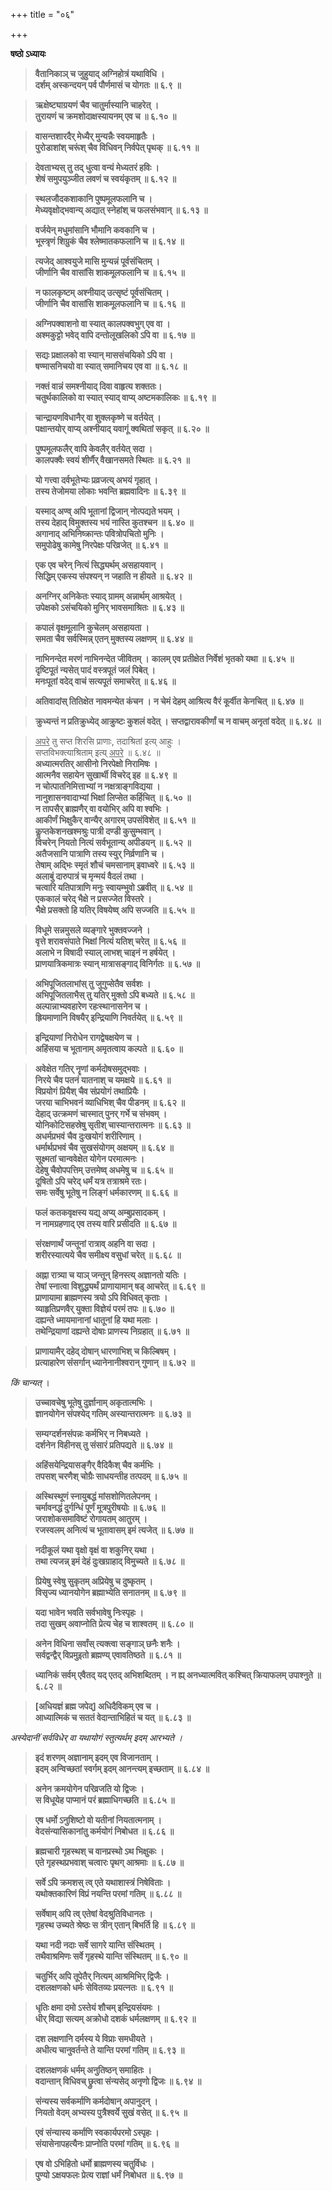 +++
title = "०६"

+++

**षष्ठो ऽध्यायः**

> **वैतानिकाञ् च जुहुयाद् अग्निहोत्रं यथाविधि ।**  
> **दर्शम् अस्कन्दयन् पर्व पौर्णमासं च योगतः  ॥ ६.९ ॥**

<div class="js_include" url="/kalpAntaram/smRtiH/manuH/bhAruchiH/06/009_vaitAnika~n_cha.md"  newLevelForH1="4" title="भारुचिः"  > </div>


> **ऋक्षेष्ट्याग्रयणं चैव चातुर्मास्यानि चाहरेत् ।**  
> **तुरायणं च क्रमशोदाक्षस्यायनम् एव च  ॥ ६.१० ॥**

<div class="js_include" url="/kalpAntaram/smRtiH/manuH/bhAruchiH/06/010_RxeShTy-AgrayaNa~n_chaiva.md"  newLevelForH1="4" title="भारुचिः"  > </div>


> **वासन्तशारदैर् मेध्यैर् मुन्यन्नैः स्वयमाहृतैः ।**  
> **पुरोडाशांश् चरूंश् चैव विधिवन् निर्वपेत् पृथक्  ॥ ६.११ ॥**

<div class="js_include" url="/kalpAntaram/smRtiH/manuH/bhAruchiH/06/011_vAsanta-shAradair_medhyair.md"  newLevelForH1="4" title="भारुचिः"  > </div>


> **देवताभ्यस् तु तद् धुत्वा वन्यं मेध्यतरं हविः ।**  
> **शेषं समुपयुञ्जीत लवणं च स्वयंकृतम्  ॥ ६.१२ ॥**

<div class="js_include" url="/kalpAntaram/smRtiH/manuH/bhAruchiH/06/012_devatAbhyas_tu.md"  newLevelForH1="4" title="भारुचिः"  > </div>


> **स्थलजौदकशाकानि पुष्पमूलफलानि च ।**  
> **मेध्यवृक्षोद्भवान्य् अद्यात् स्नेहांश् च फलसंभवान्  ॥ ६.१३ ॥**

<div class="js_include" url="/kalpAntaram/smRtiH/manuH/bhAruchiH/06/013_sthalajAudakashAkAni_puShpa-mUla-phalAni.md"  newLevelForH1="4" title="भारुचिः"  > </div>


> **वर्जयेन् मधुमांसानि भौमानि कवकानि च ।**  
> **भूस्त्रृणं शिग्रुकं चैव श्लेष्मातकफलानि च  ॥ ६.१४ ॥**

<div class="js_include" url="/kalpAntaram/smRtiH/manuH/bhAruchiH/06/014_varjayen_madhu.md"  newLevelForH1="4" title="भारुचिः"  > </div>

> **त्यजेद् आश्वयुजे मासि मुन्यन्नं पूर्वसंचितम् ।**  
> **जीर्णानि चैव वासांसि शाकमूलफलानि च  ॥ ६.१५ ॥**

<div class="js_include" url="/kalpAntaram/smRtiH/manuH/bhAruchiH/06/015_tyajed_Ashvayuje.md"  newLevelForH1="4" title="भारुचिः"  > </div>


> **न फालकृष्टम् अश्नीयाद् उत्सृष्टं पूर्वसंचितम् ।**  
> **जीर्णानि चैव वासांसि शाकमूलफलानि च  ॥ ६.१६ ॥**

<div class="js_include" url="/kalpAntaram/smRtiH/manuH/bhAruchiH/06/016_na_phAlakRShTam.md"  newLevelForH1="4" title="भारुचिः"  > </div>


> **अग्निपक्वाशनो वा स्यात् कालपक्वभुग् एव वा ।**  
> **अश्मकुट्टो भवेद् वापि दन्तोलूखलिको ऽपि वा  ॥ ६.१७ ॥**

<div class="js_include" url="/kalpAntaram/smRtiH/manuH/bhAruchiH/06/017_agnipakvAshano_vA.md"  newLevelForH1="4" title="भारुचिः"  > </div>


> **सद्यः प्रक्षालको वा स्यान् माससंचयिको ऽपि वा ।**  
> **षण्मासनिचयो वा स्यात् समानिचय एव वा  ॥ ६.१८ ॥**

<div class="js_include" url="/kalpAntaram/smRtiH/manuH/bhAruchiH/06/018_sadyaH_praxAlako.md"  newLevelForH1="4" title="भारुचिः"  > </div>


> **नक्तं वान्नं समश्नीयाद् दिवा वाहृत्य शक्ततः।**  
> **चतुर्थकालिको वा स्यात् स्याद् वाप्य् अष्टमकालिकः  ॥ ६.१९ ॥**

<div class="js_include" url="/kalpAntaram/smRtiH/manuH/bhAruchiH/06/019_nakta~n_chA-nnam.md"  newLevelForH1="4" title="भारुचिः"  > </div>


> **चान्द्रायणविधानैर् वा शुक्लकृष्णे च वर्तयेत् ।**  
> **पक्षान्तयोर् वाप्य् अश्नीयाद् यवागूं क्वथितां सकृत्  ॥ ६.२० ॥**

<div class="js_include" url="/kalpAntaram/smRtiH/manuH/bhAruchiH/06/020_chAndrAyaNavidhAnair_vA.md"  newLevelForH1="4" title="भारुचिः"  > </div>


> **पुष्पमूलफलैर् वापि केवलैर् वर्तयेत् सदा ।**  
> **कालपक्वैः स्वयं शीर्णैर् वैखानसमते स्थितः  ॥ ६.२१ ॥**

<div class="js_include" url="/kalpAntaram/smRtiH/manuH/bhAruchiH/06/021_puShpa-mUla-phalair_vApi.md"  newLevelForH1="4" title="भारुचिः"  > </div>


> **यो गत्त्वा दर्वभूतेभ्यः प्रव्रजत्य् अभयं गृहात् ।**  
> **तस्य तेजोमया लोकाः** **भवन्ति ब्रह्मवादिनः  ॥ ६.३९ ॥**

<div class="js_include" url="/kalpAntaram/smRtiH/manuH/bhAruchiH/06/039_yo_dattvA.md"  newLevelForH1="4" title="भारुचिः"  > </div>


> **यस्माद् अण्व् अपि भूतानां द्विजान् नोत्पद्यते भयम् ।**  
> **तस्य देहाद् विमुक्तस्य भयं नास्ति कुतश्चन ॥ ६.४० ॥**  
> **अगानाद् अभिनिष्क्रान्तः पवित्रोपचितो मुनिः ।**  
> **समुपोढेषु कामेषु निरपेक्षः परिव्रजेत्  ॥ ६.४१ ॥**

<div class="js_include" url="/kalpAntaram/smRtiH/manuH/bhAruchiH/06/041_agArAd_abhiniShkrAntaH.md"  newLevelForH1="4" title="भारुचिः"  > </div>


> **एक एव चरेन् नित्यं सिद्ध्यर्थम् असहायवान् ।**  
> **सिद्धिम् एकस्य संपश्यन् न जहाति न हीयते  ॥ ६.४२ ॥**

<div class="js_include" url="/kalpAntaram/smRtiH/manuH/bhAruchiH/06/042_eka_eva.md"  newLevelForH1="4" title="भारुचिः"  > </div>


> **अनग्निर् अनिकेतः स्याद् ग्रामम् अन्नार्थम् आश्रयेत् ।**  
> **उपेक्षको ऽसंचयिको मुनिर् भावसमाश्रितः  ॥ ६.४३ ॥**

<div class="js_include" url="/kalpAntaram/smRtiH/manuH/bhAruchiH/06/043_anagnir_aniketaH.md"  newLevelForH1="4" title="भारुचिः"  > </div>


> **कपालं वृक्षमूलानि कुचेलम् असहायता ।**  
> **समता चैव सर्वस्मिन्न् एतन् मुक्तस्य लक्षणम्  ॥ ६.४४ ॥**

<div class="js_include" url="/kalpAntaram/smRtiH/manuH/bhAruchiH/06/044_kapAlaM_vRxamUlAni.md"  newLevelForH1="4" title="भारुचिः"  > </div>


> **नाभिनन्देत मरणं नाभिनन्देत जीवितम् ।**
> **कालम् एव प्रतीक्षेत निर्वेशं भृतको यथा ॥ ६.४५ ॥**  
> **दृष्टिपूतं न्यसेत् पादं वस्त्रपूतं जलं पिबेत् ।**  
> **मनःपूतां वदेद् वाचं सत्यपूतं समाचरेत्  ॥ ६.४६ ॥**

<div class="js_include" url="/kalpAntaram/smRtiH/manuH/bhAruchiH/06/046_dRShTipUtan_nyaset.md"  newLevelForH1="4" title="भारुचिः"  > </div>


> **अतिवादांस् तितिक्षेत** **नावमन्येत कंचन ।**
> **न चेमं देहम् आश्रित्य वैरं कूर्वीत केनचित्  ॥ ६.४७ ॥**

<div class="js_include" url="/kalpAntaram/smRtiH/manuH/bhAruchiH/06/047_ativAdAMs_titixeta.md"  newLevelForH1="4" title="भारुचिः"  > </div>


> **क्रुध्यन्तं न प्रतिक्रुध्येद् आक्रुष्टः कुशलं वदेत् ।**
> **सप्तद्वारावकीर्णां च न वाचम् अनृतां वदेत्  ॥ ६.४८ ॥**

<div class="js_include" url="/kalpAntaram/smRtiH/manuH/bhAruchiH/06/048_kruddhyantan_na.md"  newLevelForH1="4" title="भारुचिः"  > </div>


> <u>अपरे</u> तु सप्त शिरसि प्राणाः, तदाश्रितां इत्य् आहुः ।   
> सप्तविभक्त्याश्रिताम् इत्य् <u>अपरे</u> ॥ ६.४८ ॥  
> **अध्यात्मरतिर् आसीनो निरपेक्षो निरामिषः ।**  
> **आत्मनैव सहायेन सुखार्थी विचरेद् इह ॥ ६.४९ ॥**  
> **न चोत्पातनिमित्ताभ्यां न नक्षत्राङ्गविद्यया ।**  
> **नानुशासनवादाभ्यां भिक्षां लिप्सेत कर्हिचित् ॥ ६.५० ॥**  
> **न तापसैर् ब्राह्मणैर् वा वयोभिर् अपि वा श्वभिः ।**  
> **आकीर्णं भिक्षुकैर् वान्यैर् अगारम् उपसंविशेत् ॥ ६.५१ ॥**  
> **कॢप्तकेशनखश्मश्रुः पात्री दण्डी कुसुम्भवान् ।**  
> **विचरेन् नियतो नित्यं सर्वभूतान्य् अपीडयन् ॥ ६.५२ ॥**  
> **अतैजसानि पात्राणि तस्य स्युर् निर्व्रणानि च ।**  
> **तेषाम् अद्भिः स्मृतं शौचं चमसानाम् इवाध्वरे ॥ ६.५३ ॥**  
> **अलाबुं दारुपात्रं च मृन्मयं वैदलं तथा ।**  
> **चत्वारि यतिपात्राणि मनुः स्वायम्भुवो ऽब्रवीत् ॥ ६.५४ ॥**  
> **एककालं चरेद् भैक्षे न प्रसज्जेत विस्तरे ।**  
> **भैक्षे प्रसक्तो हि यतिर् विषयेष्व् अपि सज्जति  ॥ ६.५५ ॥**

<div class="js_include" url="/kalpAntaram/smRtiH/manuH/bhAruchiH/06/055_ekakAla~n_chared.md"  newLevelForH1="4" title="भारुचिः"  > </div>


> **विधूमे सन्नमुसले व्यङ्गारे भुक्तवज्जने ।**  
> **वृत्ते शरावसंपाते भिक्षां नित्यं यतिश् चरेत् ॥ ६.५६ ॥**  
> **अलाभे न विषादी स्याल् लाभश् चाइनं न हर्षयेत् ।**  
> **प्राणयात्रिकमात्रः स्यान् मात्रासङ्गाद् विनिर्गतः  ॥ ६.५७ ॥**

<div class="js_include" url="/kalpAntaram/smRtiH/manuH/bhAruchiH/06/057_alAbhe_na.md"  newLevelForH1="4" title="भारुचिः"  > </div>


> **अभिपूजितलाभांस् तु जुगुप्सेतैव सर्वशः ।**  
> **अभिपूजितलाभैस् तु यतिर् मुक्तो ऽपि बध्यते ॥ ६.५८ ॥**  
> **अल्पान्नाभ्यवहारेण रहःस्थानासनेन च ।**  
> **ह्रियमाणानि विषयैर् इन्द्रियाणि निवर्तयेत्  ॥ ६.५९ ॥**

<div class="js_include" url="/kalpAntaram/smRtiH/manuH/bhAruchiH/06/059_alpAnnAbhyavahAreNa_rahaHsthAnAsanena.md"  newLevelForH1="4" title="भारुचिः"  > </div>


> **इन्द्रियाणां निरोधेन रागद्वेषक्षयेण च ।**  
> **अहिंसया च भूतानाम् अमृतत्वाय कल्पते  ॥ ६.६० ॥**

<div class="js_include" url="/kalpAntaram/smRtiH/manuH/bhAruchiH/06/060_indriyANAn_nirodhena.md"  newLevelForH1="4" title="भारुचिः"  > </div>


> **अवेक्षेत गतिर् नॄणां कर्मदोषसमुद्भवाः ।**  
> **निरये चैव पतनं यातनाश् च यमक्षये ॥ ६.६१ ॥**  
> **विप्रयोगं प्रियैश् चैव संप्रयोगं तथाप्रियैः ।**  
> **जरया चाभिभवनं व्याधिभिश् चैव पीडनम् ॥ ६.६२ ॥**  
> **देहाद् उत्क्रमणं चास्मात् पुनर् गर्भे च संभवम् ।**  
> **योनिकोटिसहस्रेषु सृतीश् चास्यान्तरात्मनः ॥ ६.६३ ॥**  
> **अधर्मप्रभवं चैव दुःखयोगं शरीरिणाम् ।**  
> **धर्मार्थप्रभवं चैव सुखसंयोगम् अक्षयम् ॥ ६.६४ ॥**  
> **सूक्ष्मतां चान्ववेक्षेत योगेन परमात्मनः ।**  
> **देहेषु चैवोपपत्तिम् उत्तमेष्व् अधमेषु च ॥ ६.६५ ॥**  
> **दूषितो ऽपि चरेद् धर्मं यत्र तत्राश्रमे रतः।**  
> **समः सर्वेषु भूतेषु न लिङ्गं धर्मकारणम्  ॥ ६.६६ ॥**

<div class="js_include" url="/kalpAntaram/smRtiH/manuH/bhAruchiH/06/066_dUShito.api.md"  newLevelForH1="4" title="भारुचिः"  > </div>


> **फलं कतकवृक्षस्य यद्य् अप्य् अम्बुप्रसादकम् ।**  
> **न नामग्रहणाद् एव तस्य वारि प्रसीदति  ॥ ६.६७ ॥**

<div class="js_include" url="/kalpAntaram/smRtiH/manuH/bhAruchiH/06/067_phala~N_katakavRxasya.md"  newLevelForH1="4" title="भारुचिः"  > </div>


> **संरक्षणार्थं जन्तूनां रात्राव् अहनि वा सदा ।**  
> **शरीरस्यात्यये चैव समीक्ष्य वसुधां चरेत्  ॥ ६.६८ ॥**

<div class="js_include" url="/kalpAntaram/smRtiH/manuH/bhAruchiH/06/068_saMraxaNArtha~n_jantUnAm.md"  newLevelForH1="4" title="भारुचिः"  > </div>


> **अह्ना रात्र्या च याञ् जन्तून् हिनस्त्य् अज्ञानतो यतिः ।**  
> **तेषां स्नात्वा विशुद्ध्यर्थं प्राणायामान् षड् आचरेत् ॥ ६.६९ ॥**  
> **प्राणायामा ब्राह्मणस्य त्रयो ऽपि विधिवत् कृताः ।**  
> **व्याहृतिप्रणवैर् युक्ता विज्ञेयं परमं तपः ॥ ६.७० ॥**  
> **दह्यन्ते ध्मायमानानां धातूनां हि यथा मलाः ।**  
> **तथेन्द्रियाणां दह्यन्ते दोषाः प्राणस्य निग्रहात्  ॥ ६.७१ ॥**

<div class="js_include" url="/kalpAntaram/smRtiH/manuH/bhAruchiH/06/071_dahyante_dhmAyamAnAnAm.md"  newLevelForH1="4" title="भारुचिः"  > </div>


> **प्राणायामैर् दहेद् दोषान् धारणाभिश् च किल्बिषम् ।**  
> **प्रत्याहारेण संसर्गान् ध्यानेनानीश्वरान् गुणान्  ॥ ६.७२ ॥**

<div class="js_include" url="/kalpAntaram/smRtiH/manuH/bhAruchiH/06/072_prANAyamair_dahed.md"  newLevelForH1="4" title="भारुचिः"  > </div>



_किं चान्यत्_ ।

> **उच्चावचेषु भूतेषु दुर्ज्ञानाम् अकृतात्मभिः ।**  
> **ज्ञानयोगेन संपश्येद् गतिम् अस्यान्तरात्मनः  ॥ ६.७३ ॥**

<div class="js_include" url="/kalpAntaram/smRtiH/manuH/bhAruchiH/06/073_uchchAvacheShu_bhUteShu.md"  newLevelForH1="4" title="भारुचिः"  > </div>


> **सम्यग्दर्शनसंपन्नः कर्मभिर् न निबध्यते ।**  
> **दर्शनेन विहीनस् तु संसारं प्रतिपद्यते  ॥ ६.७४ ॥**

<div class="js_include" url="/kalpAntaram/smRtiH/manuH/bhAruchiH/06/074_samyagdarshanasampannaH_karmabhir.md"  newLevelForH1="4" title="भारुचिः"  > </div>


> **अहिंसयेन्द्रियासङ्गैर् वैदिकैश् चैव कर्मभिः ।**  
> **तपसश् चरणैश् चोग्रैः साधयन्तीह तत्पदम्  ॥ ६.७५ ॥**

<div class="js_include" url="/kalpAntaram/smRtiH/manuH/bhAruchiH/06/075_ahiMsayendriyAsangair_vaidikaish.md"  newLevelForH1="4" title="भारुचिः"  > </div>


> **अस्थिस्थूणं स्नायुबद्धं मांसशोणितलेपनम् ।**  
> **चर्मावनद्धं दुर्गन्धिं पूर्णं मूत्रपुरीषयोः ॥ ६.७६ ॥**  
> **जराशोकसमाविष्टं रोगायतम् आतुरम् ।**  
> **रजस्वलम् अनित्यं च भूतावासम् इमं त्यजेत्  ॥ ६.७७ ॥**

<div class="js_include" url="/kalpAntaram/smRtiH/manuH/bhAruchiH/06/077_jarA-shokasamAviShTaM_rogAyatanam.md"  newLevelForH1="4" title="भारुचिः"  > </div>


> **नदीकूलं यथा वृक्षो वृक्षं वा शकुनिर् यथा ।**  
> **तथा त्यजन्न् इमं देहं दुःखग्राहाद् विमुच्यते  ॥ ६.७८ ॥**

<div class="js_include" url="/kalpAntaram/smRtiH/manuH/bhAruchiH/06/078_nadIkUlaM_yathA.md"  newLevelForH1="4" title="भारुचिः"  > </div>


> **प्रियेषु स्वेषु सुकृतम् अप्रियेषु च दुष्कृतम् ।**  
> **विसृज्य ध्यानयोगेन ब्रह्माभ्येति सनातनम्  ॥ ६.७९ ॥**

<div class="js_include" url="/kalpAntaram/smRtiH/manuH/bhAruchiH/06/079_priyeShu_sveShu.md"  newLevelForH1="4" title="भारुचिः"  > </div>


> **यदा भावेन भवति सर्वभावेषु निःस्पृहः ।**  
> **तदा सुखम् अवाप्नोति प्रेत्य चेह च शाश्वतम्  ॥ ६.८० ॥**

<div class="js_include" url="/kalpAntaram/smRtiH/manuH/bhAruchiH/06/080_yadA_bhAvena.md"  newLevelForH1="4" title="भारुचिः"  > </div>


> **अनेन विधिना सर्वांस् त्यक्त्वा सङ्गाञ् छनैः शनैः ।**  
> **सर्वद्वन्द्वैर् विप्रमुइतो ब्रह्मण्य् एवावतिष्ठते  ॥ ६.८१ ॥**

<div class="js_include" url="/kalpAntaram/smRtiH/manuH/bhAruchiH/06/081_anena_vidhinA.md"  newLevelForH1="4" title="भारुचिः"  > </div>


> **ध्यानिकं सर्वम् एवैतद् यद् एतद् अभिशब्दितम् ।**
> **न ह्य् अनध्यात्मवित् कश्चित् क्रियाफलम् उपाश्नुते  ॥ ६.८२ ॥**

<div class="js_include" url="/kalpAntaram/smRtiH/manuH/bhAruchiH/06/082_dhyAnikaM_sarvam.md"  newLevelForH1="4" title="भारुचिः"  > </div>


> **[अधियज्ञं ब्रह्म जपेद्] अधिदैविकम् एव च ।**  
> **आध्यात्मिकं च सततं वेदान्ताभिहितं च यत्  ॥ ६.८३ ॥**

<div class="js_include" url="/kalpAntaram/smRtiH/manuH/bhAruchiH/06/083_adhiyajnam_brahma.md"  newLevelForH1="4" title="भारुचिः"  > </div>


_अस्येदानीं सर्वविधेर् वा यथायोगं स्तुत्यर्थम् इदम् आरभ्यते ।_

> **इदं शरणम् अज्ञानाम् इदम् एव विजानताम् ।**  
> **इदम् अन्विच्छतां स्वर्गम् इदम् आनन्त्यम् इच्छताम्  ॥ ६.८४ ॥**

<div class="js_include" url="/kalpAntaram/smRtiH/manuH/bhAruchiH/06/084_idaM_sharaNam.md"  newLevelForH1="4" title="भारुचिः"  > </div>


> **अनेन क्रमयोगेन परिव्रजति यो द्विजः ।**  
> **स विधूयेह पाप्मानं परं ब्रह्माधिगच्छति  ॥ ६.८५ ॥**

<div class="js_include" url="/kalpAntaram/smRtiH/manuH/bhAruchiH/06/085_anena_kramayogena.md"  newLevelForH1="4" title="भारुचिः"  > </div>


> **एष धर्मो ऽनुशिष्टो वो यतीनां नियतात्मनाम् ।**  
> **वेदसंन्यासिकानांतु कर्मयोगं निबोधत  ॥ ६.८६ ॥**

<div class="js_include" url="/kalpAntaram/smRtiH/manuH/bhAruchiH/06/086_eSha_dharmo.md"  newLevelForH1="4" title="भारुचिः"  > </div>


> **ब्रह्मचारी गृहस्थश् च वानप्रस्थो ऽथ भिक्षुकः ।**  
> **एते गृहस्थप्रभवाश् चत्वारः पृथग् आश्रमाः  ॥ ६.८७ ॥**

<div class="js_include" url="/kalpAntaram/smRtiH/manuH/bhAruchiH/06/087_brahmachArI_gRhasthash.md"  newLevelForH1="4" title="भारुचिः"  > </div>


> **सर्वे ऽपि क्रमशस् त्व् एते यथाशास्त्रं निषेविताः ।**  
> **यथोक्तकारिणं विप्रं नयन्ति परमां गतिम्  ॥ ६.८८ ॥**

<div class="js_include" url="/kalpAntaram/smRtiH/manuH/bhAruchiH/06/088_sarve.api.md"  newLevelForH1="4" title="भारुचिः"  > </div>


> **सर्वेषाम् अपि त्व् एतेषां वेदश्रुतिविधानतः ।**  
> **गृहस्थ उच्यते श्रेष्ठः स त्रीन् एतान् बिभर्ति हि  ॥ ६.८९ ॥**

<div class="js_include" url="/kalpAntaram/smRtiH/manuH/bhAruchiH/06/089_sarveShAm_api.md"  newLevelForH1="4" title="भारुचिः"  > </div>


> **यथा नदी नदाः सर्वे सागरे यान्ति संस्थितम् ।**  
> **तथैवाश्रमिणः सर्वे गृहस्थे यान्ति संस्थितम्  ॥ ६.९० ॥**

<div class="js_include" url="/kalpAntaram/smRtiH/manuH/bhAruchiH/06/090_yathA_nadI-nadAH.md"  newLevelForH1="4" title="भारुचिः"  > </div>


> **चतुर्भिर् अपि तूपेतैर् नित्यम् आश्रमिभिर् द्विजैः ।**  
> **दशलक्षणको धर्मः सेवितव्यः प्रयत्नतः  ॥ ६.९१ ॥**

<div class="js_include" url="/kalpAntaram/smRtiH/manuH/bhAruchiH/06/091_chaturbhir_api.md"  newLevelForH1="4" title="भारुचिः"  > </div>


> **धृतिः क्षमा दमो ऽस्तेयं शौचम् इन्द्रियसंयमः ।**  
> **धीर् विद्या सत्यम् अक्रोधो दशकं धर्मलक्षणम्  ॥ ६.९२ ॥**

<div class="js_include" url="/kalpAntaram/smRtiH/manuH/bhAruchiH/06/092_dhRtiH_xamA.md"  newLevelForH1="4" title="भारुचिः"  > </div>


> **दश लक्षणानि दर्मस्य ये विप्राः समधीयते ।**  
> **अधीत्य चानुवर्तन्ते ते यान्ति परमां गतिम्  ॥ ६.९३ ॥**

<div class="js_include" url="/kalpAntaram/smRtiH/manuH/bhAruchiH/06/093_dasha_laxaNAni.md"  newLevelForH1="4" title="भारुचिः"  > </div>


> **दशलक्षणकं धर्मम् अनुतिष्ठन् समाहितः ।**  
> **वदान्तान् विधिवच् छ्रुत्वा संन्यसेद् अनृणो द्विजः  ॥ ६.९४ ॥**

<div class="js_include" url="/kalpAntaram/smRtiH/manuH/bhAruchiH/06/094_dasha-laxaNakan_dharmam.md"  newLevelForH1="4" title="भारुचिः"  > </div>


> **संन्यस्य सर्वकर्माणि कर्मदोषान् अपानुदन् ।**  
> **नियतो वेदम् अभ्यस्य पुत्रैश्वर्ये सुखं वसेत्  ॥ ६.९५ ॥**

<div class="js_include" url="/kalpAntaram/smRtiH/manuH/bhAruchiH/06/095_sannyasya_sarvakarmANi.md"  newLevelForH1="4" title="भारुचिः"  > </div>


> **एवं संन्यास्य कर्माणि स्वकार्यपरमो ऽस्पृहः ।**  
> **संयासेनापहत्यैनः प्राप्नोति परमां गतिम्  ॥ ६.९६ ॥**

<div class="js_include" url="/kalpAntaram/smRtiH/manuH/bhAruchiH/06/096_evaM_sannyasya.md"  newLevelForH1="4" title="भारुचिः"  > </div>


> **एष वो ऽभिहितो धर्मो ब्राह्मणस्य चतुर्विधः ।**  
> **पुण्यो ऽक्षयफलः प्रेत्य राज्ञां धर्मं निबोधत  ॥ ६.९७ ॥**

<div class="js_include" url="/kalpAntaram/smRtiH/manuH/bhAruchiH/06/097_eSha_vo.md"  newLevelForH1="4" title="भारुचिः"  > </div>



